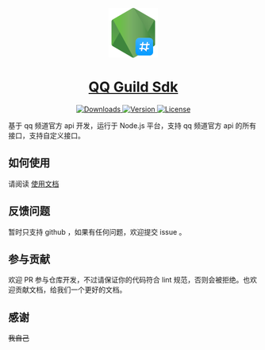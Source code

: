 <p align="center">
  <img width="100" src="./docs/.vuepress/public/qq-guild-sdk.png" alt="Shortln logo">
</p>
<h1 align="center">
  <a href="https://nwylzw.github.io/qq-guild-sdk/">QQ Guild Sdk</a>
</h1>

<p align="center">
  <a href="https://npmcharts.com/compare/qq-guild-sdk?minimal=true">
    <img src="https://img.shields.io/npm/dm/qq-guild-sdk.svg?sanitize=true" alt="Downloads">
  </a>
  <a href="https://www.npmjs.com/package/qq-guild-sdk">
    <img src="https://img.shields.io/npm/v/qq-guild-sdk.svg?sanitize=true" alt="Version">
  </a>
  <a href="https://www.npmjs.com/package/qq-guild-sdk">
    <img src="https://img.shields.io/npm/l/qq-guild-sdk.svg?sanitize=true" alt="License">
  </a>
</p>

基于 qq 频道官方 api 开发，运行于 Node.js 平台，支持 qq 频道官方 api 的所有接口，支持自定义接口。

## 如何使用

请阅读 [使用文档](https://nwylzw.github.io/qq-guild-sdk/)

## 反馈问题

暂时只支持 github ，如果有任何问题，欢迎提交 issue 。

## 参与贡献

欢迎 PR 参与仓库开发，不过请保证你的代码符合 lint 规范，否则会被拒绝。也欢迎贡献文档，给我们一个更好的文档。

## 感谢

~~我自己~~
